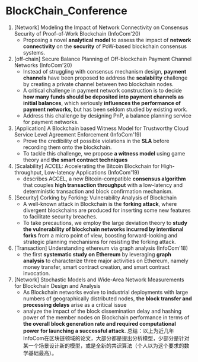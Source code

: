 # BlockChain_Conference

1. [Network] Modeling the Impact of Network Connectivity on Consensus Security of Proof-of-Work Blockchain (InfoCom'20)
   - Proposing a novel **analytical model** to assess the impact of **network connectivity** on the **security** of PoW-based blockchain consensus systems. 
2. [off-chain] Secure Balance Planning of Off-blockchain Payment Channel Networks (InfoCom'20)
   - Instead of struggling with consensus mechanism design, **payment channels** have been proposed to address the **scalability** challenge by creating a private channel between two blockchain nodes. 
   - A critical challenge in payment network construction is to decide **how many funds should be deposited into payment channels as initial balances**, which seriously **influences the performance of payment networks**, but has been seldom studied by existing work. 
   - Address this challenge by designing PnP, a balance planning service for payment networks. 
3. [Application] A Blockchain based Witness Model for Trustworthy Cloud Service Level Agreement Enforcement (InfoCom'19)
   - Prove the credibility of possible violations in the **SLA** before recording them onto the blockchain. 
   - To tackle this challenge, we propose **a witness model** using game theory and **the smart contract techniques**
4. [Scalability] ACCEL: Accelerating the Bitcoin Blockchain for High-throughput, Low-latency Applications (InfoCom'19)
   -  describes ACCEL, a new Bitcoin-compatible **consensus algorithm** that couples **high transaction throughput** with a low-latency and deterministic transaction and block confirmation mechanism.
5. [Security] Corking by Forking: Vulnerability Analysis of Blockchain
   - A well-known attack in Blockchain is the **forking attack**, where divergent blockchains are produced for inserting some new features to facilitate security
breaches. 
   -  To take precautions, we employ the large deviation theory to **study the vulnerability of blockchain networks incurred by intentional forks** from a micro point of view, boosting forward-looking and strategic planning mechanisms for resisting the forking attack. 
6. [Transaction] Understanding ethereum via graph analysis (InfoCom'18)
   - the first **systematic study on Ethereum** by leveraging **graph analysis** to characterize three major activities on Ethereum, namely money transfer, smart contract creation, and smart contract invocation.
7. [Network] Stochastic Models and Wide-Area Network Measurements for Blockchain Design and Analysis
   - As Blockchain networks evolve to industrial deployments with large numbers of geographically distributed nodes, **the block transfer and processing delays** arise as a critical issue 
   - analyze the impact of the block dissemination delay and hashing power of the member nodes on Blockchain performance in terms of **the overall block generation rate and required computational power for launching a successful attack**.
总结：以上为近几年InfoCom在区块链领域的论文，大部分都是提出分析模型，少部分是针对某一个场景设计新的模型，或是全新的共识算法（个人以为这个要求的数学基础最高）。
